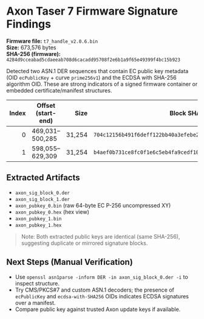 # Axon Taser 7 Firmware Signature Findings

**Firmware file:** `t7_handle_v2.0.6.bin`  
**Size:** 673,576 bytes  
**SHA-256 (firmware):** `4284d9cceabad5cdaeeab708d6cacadd95708f2e6b1a9f65e49399f4bc15b923`

Detected two ASN.1 DER sequences that contain EC public key metadata (OID `ecPublicKey` + curve `prime256v1`) and the ECDSA with SHA-256 algorithm OID. These are strong indicators of a signed firmware container or embedded certificate/manifest structures.

| Index | Offset (start-end) | Size | Block SHA-256 | EC Public Key SHA-256 |
|------:|---------------------|------:|---------------|-----------------------|
| 0 | 469,031–500,285 | 31,254 | `704c12156b491f6deff122bb40a3efebe2c885166e9c1b6553d433c3b57cb4d2` | `a62c50fa61c286a693f7355de51b503f3057edfe096e82157451da51e1816b54` |
| 1 | 598,055–629,309 | 31,254 | `b4aef0b731ce8fc0f1e6c5eb4fa9cedf1045b464579a8f60a243338525d7e4dd` | `a62c50fa61c286a693f7355de51b503f3057edfe096e82157451da51e1816b54` |

## Extracted Artifacts
- `axon_sig_block_0.der`  
- `axon_sig_block_1.der`  
- `axon_pubkey_0.bin` (raw 64-byte EC P-256 uncompressed XY)  
- `axon_pubkey_0.hex` (hex view)  
- `axon_pubkey_1.bin`  
- `axon_pubkey_1.hex`  

> Note: Both extracted public keys are identical (same SHA-256), suggesting duplicate or mirrored signature blocks.

## Next Steps (Manual Verification)
- Use `openssl asn1parse -inform DER -in axon_sig_block_0.der -i` to inspect structure.
- Try CMS/PKCS#7 and custom ASN.1 decoders; the presence of `ecPublicKey` and `ecdsa-with-SHA256` OIDs indicates ECDSA signatures over a manifest.
- Compare public key against trusted Axon update keys if available.

